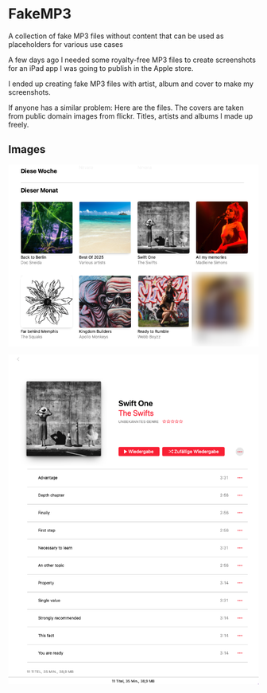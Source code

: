 # FakeMP3
A collection of fake MP3 files without content that can be used as placeholders for various use cases

A few days ago I needed some royalty-free MP3 files to create screenshots for an iPad app I was going to publish in the Apple store.

I ended up creating fake MP3 files with artist, album and cover to make my screenshots.

If anyone has a similar problem:
Here are the files. The covers are taken from public domain images from flickr. Titles, artists and albums I made up freely.

## Images

![Albums](/_img/album.png)

![Tracks](/_img/tracks.png)

